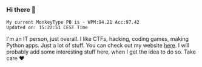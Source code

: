 ### Hi there 👋
<!-- PB START -->
```
My current MonkeyType PB is - WPM:94.21 Acc:97.42
Updated on: 15:22:51 CEST Time
```
<!-- PB END -->
I'm an IT person, just overall. I like CTFs, hacking, coding games, making Python apps. Just a lot of stuff.
You can check out my website [here](https://skill3472.github.io/).
I will probably add some interesting stuff here, when I get the idea to do so. Take care ❤️
